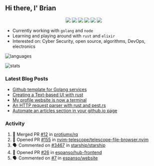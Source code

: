 ## Hi there, I' Brian

<p align="center">
  <a href="https://github.com/protiumx"><img src="https://img.shields.io/badge/-protiumx-3a3a3a?style=for-the-badge&logo=GitHub&logoColor=white" /></a>
  <a href="https://protiumx.dev/"><img src="https://img.shields.io/badge/-protiumx.dev-ff5757?style=for-the-badge&logo=iterm2&logoColor=white" /></a>
  <a href="https://protiumx.dev/blog"><img src="https://img.shields.io/badge/-protiumx's_blog-262654?style=for-the-badge&logo=hugo&logoColor=white" /></a>
  <a href="https://www.linkedin.com/in/bdmayo"><img src="https://img.shields.io/badge/-Brian_Mayo-0072b1?style=for-the-badge&logo=Linkedin&logoColor=white" /></a>
  <a href="https://www.instagram.com/_protium"><img src="https://img.shields.io/badge/-__protium-E4405F?style=for-the-badge&logo=instagram&logoColor=white" /></a>
  <a href="https://profile.codersrank.io/user/protiumx/"><img src="https://img.shields.io/badge/-protiumx-72a0a8?style=for-the-badge&logo=CodersRank&logoColor=white" /></a>
</p>

- Currently working with `golang` and `node`
- Learning and playing around with `rust` and `elixir`
- Interested on: Cyber Security, open source, algorithms, DevOps, electronics

![languages](https://github-readme-stats.vercel.app/api/top-langs/?username=protiumx&layout=compact&langs_count=8&hide=ruby,vimscript,vue,scss,html)

![stats](https://github-readme-stats.vercel.app/api?username=protiumx&show_icons=true&include_all_commits=true&count_private=true&layout=compact&custom_title=Stats)

### Latest Blog Posts

<!-- BLOG-POST-LIST:START -->
- [Github template for Golang services](https://protiumx.dev/blog/posts/github-template-for-golang-services/)
- [Creating a Text-based UI with rust](https://protiumx.dev/blog/posts/creating-a-text-based-ui-with-rust/)
- [My profile website is now a terminal](https://protiumx.dev/blog/posts/my-profile-website-is-now-a-terminal/)
- [An HTTP request parser with rust and pest.rs](https://protiumx.dev/blog/posts/an-http-request-parser-with-rust-and-pest.rs/)
- [Automate an articles section in your github.io page](https://protiumx.dev/blog/posts/automate-an-articles-section-in-your-github.io-page/)
<!-- BLOG-POST-LIST:END -->

### Activity

<!--START_SECTION:activity-->
1. 🎉 Merged PR [#12](https://github.com/protiumx/rq/pull/12) in [protiumx/rq](https://github.com/protiumx/rq)
2. 💪 Opened PR [#155](https://github.com/nvim-telescope/telescope-file-browser.nvim/pull/155) in [nvim-telescope/telescope-file-browser.nvim](https://github.com/nvim-telescope/telescope-file-browser.nvim)
3. 🗣 Commented on [#3467](https://github.com/starship/starship/issues/3467) in [starship/starship](https://github.com/starship/starship)
4. 💪 Opened PR [#26](https://github.com/espanso/hub-frontend/pull/26) in [espanso/hub-frontend](https://github.com/espanso/hub-frontend)
5. 🗣 Commented on [#7](https://github.com/espanso/website/issues/7) in [espanso/website](https://github.com/espanso/website)
<!--END_SECTION:activity-->
